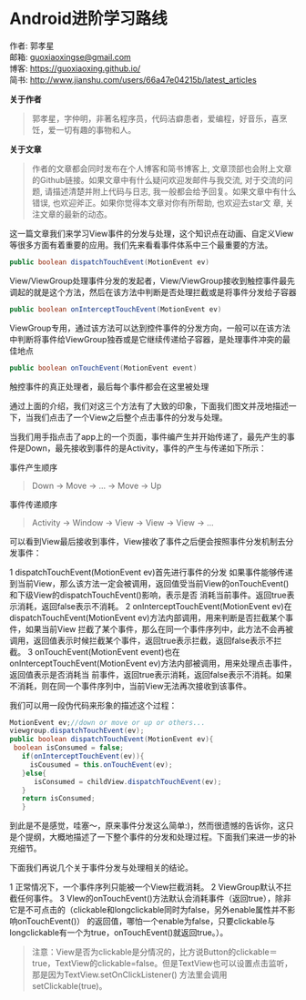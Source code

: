 # Android进阶学习路线

作者: 郭孝星  
邮箱: guoxiaoxingse@gmail.com  
博客: https://guoxiaoxing.github.io/  
简书: http://www.jianshu.com/users/66a47e04215b/latest_articles

**关于作者**

>郭孝星，字仲明，非著名程序员，代码洁癖患者，爱编程，好音乐，喜烹饪，爱一切有趣的事物和人。

**关于文章**

>作者的文章都会同时发布在个人博客和简书博客上, 文章顶部也会附上文章的Github链接。如果文章中有什么疑问欢迎发邮件与我交流, 对于交流的问
题, 请描述清楚并附上代码与日志, 我一般都会给予回复。如果文章中有什么错误, 也欢迎斧正。如果你觉得本文章对你有所帮助, 也欢迎去star文
章, 关注文章的最新的动态。

这一篇文章我们来学习View事件的分发与处理，这个知识点在动画、自定义View等很多方面有着重要的应用。我们先来看看事件体系中三个最重要的方法。

```java
public boolean dispatchTouchEvent(MotionEvent ev)
```

View/ViewGroup处理事件分发的发起者，View/ViewGroup接收到触控事件最先调起的就是这个方法，然后在该方法中判断是否处理拦截或是将事件分发给子容器

```java
public boolean onInterceptTouchEvent(MotionEvent ev)
```

ViewGroup专用，通过该方法可以达到控件事件的分发方向，一般可以在该方法中判断将事件给ViewGroup独吞或是它继续传递给子容器，是处理事件冲突的最佳地点

```java
public boolean onTouchEvent(MotionEvent event)
```

触控事件的真正处理者，最后每个事件都会在这里被处理

通过上面的介绍，我们对这三个方法有了大致的印象，下面我们图文并茂地描述一下，当我们点击了一个View之后整个点击事件的分发与处理。

当我们用手指点击了app上的一个页面，事件编产生并开始传递了，最先产生的事件是Down，最先接收到事件的是Activity，事件的产生与传递如下所示：

事件产生顺序

>Down -> Move -> ... -> Move -> Up

事件传递顺序

>Activity -> Window -> View -> View -> View -> ...

可以看到View最后接收到事件，View接收了事件之后便会按照事件分发机制去分发事件：

1 dispatchTouchEvent(MotionEvent ev)首先进行事件的分发
如果事件能够传递到当前View，那么该方法一定会被调用，返回值受当前View的onTouchEvent()和下级View的dispatchTouchEvent()影响，表示是否
消耗当前事件。返回true表示消耗，返回false表示不消耗。
2 onInterceptTouchEvent(MotionEvent ev)在dispatchTouchEvent(MotionEvent ev)方法内部调用，用来判断是否拦截某个事件，如果当前View
拦截了某个事件，那么在同一个事件序列中，此方法不会再被调用，返回值表示时候拦截某个事件，返回true表示拦截，返回false表示不拦截。
3 onTouchEvent(MotionEvent event)也在onInterceptTouchEvent(MotionEvent ev)方法内部被调用，用来处理点击事件，返回值表示是否消耗当
前事件，返回true表示消耗，返回false表示不消耗。如果不消耗，则在同一个事件序列中，当前View无法再次接收到该事件。

我们可以用一段伪代码来形象的描述这个过程：

```java
MotionEvent ev;//down or move or up or others...
viewgroup.dispatchTouchEvent(ev);
public boolean dispatchTouchEvent(MotionEvent ev){
 boolean isConsumed = false;
   if(onInterceptTouchEvent(ev)){
     isCousumed = this.onTouchEvent(ev);
   }else{
      isConsumed = childView.dispatchTouchEvent(ev);
   }
   return isConsumed;
   }
```

到此是不是感觉，哇塞～，原来事件分发这么简单:)，然而很遗憾的告诉你，这只是个提纲，大概地描述了一下整个事件的分发和处理过程。下面我们来进一步的补充细节。

下面我们再说几个关于事件分发与处理相关的结论。

1 正常情况下，一个事件序列只能被一个View拦截消耗。
2 ViewGroup默认不拦截任何事件。
3 VIew的onTouchEvent()方法默认会消耗事件（返回true），除非它是不可点击的（clickable和longclickable同时为false，另外enable属性并不影响onTouchEvent()）
的返回值，哪怕一个enable为false，只要clickable与longclickable有一个为true，onTouchEvent()就返回true。）。

>注意：View是否为clickable是分情况的，比方说Button的clickable＝true，TextView的clickable=false。但是TextView也可以设置点击监听，那是因为TextView.setOnClickListener()
方法里会调用setClickable(true)。 
